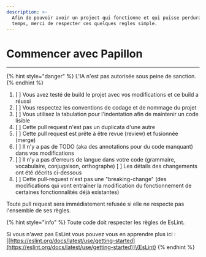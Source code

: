 ```yaml
---
description: >-
  Afin de pouvoir avoir un project qui fonctionne et qui puisse perdurai dans le
  temps, merci de respecter ces quelques regles simple.
---
```


# Commencer avec Papillon

***

{% hint style="danger" %}
L'IA n'est pas autorisée sous peine de sanction.
{% endhint %}

1. \[ ] Vous avez testé de build le projet avec vos modifications et ce build a réussi
2. &#x20;\[ ] Vous respectez les conventions de codage et de nommage du projet&#x20;
3. \[ ] Vous utilisez la tabulation pour l'indentation afin de maintenir un code lisible&#x20;
4. \[ ] Cette pull request n'est pas un duplicata d'une autre&#x20;
5. \[ ] Cette pull request est prête à être revue (review) et fusionnée (merge)&#x20;
6. \[ ] Il n'y a pas de TODO (aka des annotations pour du code manquant) dans vos modifications&#x20;
7. \[ ] Il n'y a pas d'erreurs de langue dans votre code (grammaire, vocabulaire, conjugaison, orthographe) \[ ] Les détails des changements ont été décrits ci-dessous&#x20;
8. \[ ] Cette pull-request n'est pas une "breaking-change" (des modifications qui vont entraîner la modification du fonctionnement de certaines fonctionnalités déjà existantes)

Toute pull request sera immédiatement refusée si elle ne respecte pas l'ensemble de ses règles.

{% hint style="info" %}
Toute code doit respecter les règles de EsLint.

Si vous n'avez pas EsLint vous pouvez vous en apprendre plus ici : \[[https://eslint.org/docs/latest/use/getting-started](https://eslint.org/docs/latest/use/getting-started)]\(EsLint)
{% endhint %}
